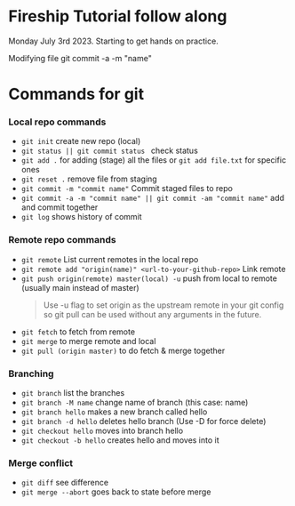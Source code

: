 # Fireship Tutorial follow along

Monday July 3rd 2023. Starting to get hands on practice.

Modifying file
git commit -a -m "name"

# Commands for git

### Local repo commands

- `git init` create new repo (local)
- `git status || git commit status ` check status
- `git add .` for adding (stage) all the files or `git add file.txt` for specific ones
- `git reset .` remove file from staging
- `git commit -m "commit name"` Commit staged files to repo
- `git commit -a -m "commit name" || git commit -am "commit name"` add and commit together
- `git log` shows history of commit

### Remote repo commands

- `git remote` List current remotes in the local repo
- `git remote add "origin(name)" <url-to-your-github-repo>` Link remote
- `git push origin(remote) master(local) -u` push from local to remote (usually main instead of master)
  > Use -u flag to set origin as the upstream remote in your git config so git pull can be used without any arguments in the future.
- `git fetch` to fetch from remote
- `git merge` to merge remote and local
- `git pull (origin master)` to do fetch & merge together

### Branching

- `git branch` list the branches
- `git branch -M name` change name of branch (this case: name)
- `git branch hello` makes a new branch called hello
- `git branch -d hello` deletes hello branch (Use -D for force delete)
- `git checkout hello` moves into branch hello
- `git checkout -b hello` creates hello and moves into it

### Merge conflict

- `git diff` see difference
- `git merge --abort` goes back to state before merge
